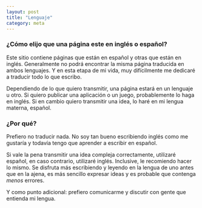 ```yaml
---
layout: post
title: "Lenguaje"
category: meta
---
```


### ¿Cómo elijo que una página este en inglés o español?

Este sitio contiene páginas que están en español y otras que están en
inglés. Generalmente no podrá encontrar la misma página traducida en
ambos lenguajes. Y en esta etapa de mi vida, muy difícilmente me
dedicaré a traducir todo lo que escribo.

Dependiendo de lo que quiero transmitir, una página estará en un
lenguaje u otro. Si quiero publicar una aplicación o un juego,
probablemente lo haga en inglés. Si en cambio quiero transmitir una
idea, lo haré en mi lengua materna, español.

### ¿Por qué?

Prefiero no traducir nada. No soy tan bueno escribiendo inglés como me
gustaría y todavía tengo que aprender a escribir en español.

Si vale la pena transmitir una idea compleja correctamente, utilizaré
español, en caso contrario, utilizaré inglés. Inclusive, le recomiendo
hacer lo mismo. Se disfruta más escribiendo y leyendo en la lengua de
uno antes que en la ajena, es más sencillo expresar ideas y es
probable que contenga *menos* errores.

Y como punto adicional: prefiero comunicarme y discutir con gente que
entienda mi lengua.
